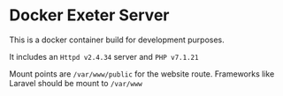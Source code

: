# Docker Exeter Server

This is a docker container build for development purposes.

It includes an `Httpd v2.4.34` server and `PHP v7.1.21`

Mount points are `/var/www/public` for the website route.
Frameworks like Laravel should be mount to `/var/www`
